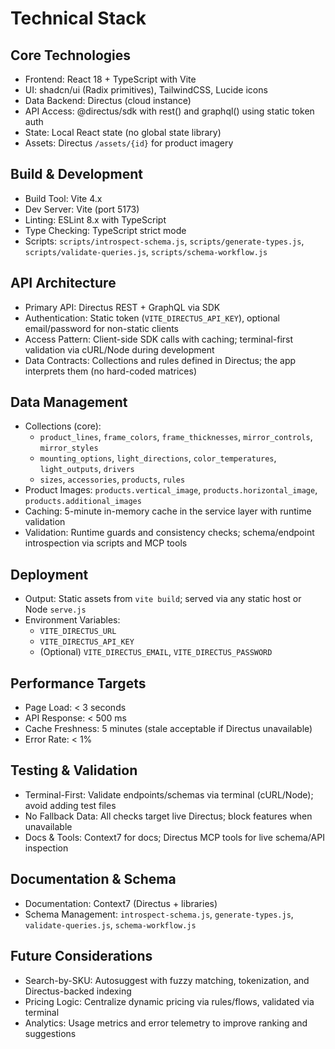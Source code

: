 # Technical Stack

## Core Technologies

- Frontend: React 18 + TypeScript with Vite
- UI: shadcn/ui (Radix primitives), TailwindCSS, Lucide icons
- Data Backend: Directus (cloud instance)
- API Access: @directus/sdk with rest() and graphql() using static token auth
- State: Local React state (no global state library)
- Assets: Directus `/assets/{id}` for product imagery

## Build & Development

- Build Tool: Vite 4.x
- Dev Server: Vite (port 5173)
- Linting: ESLint 8.x with TypeScript
- Type Checking: TypeScript strict mode
- Scripts: `scripts/introspect-schema.js`, `scripts/generate-types.js`, `scripts/validate-queries.js`, `scripts/schema-workflow.js`

## API Architecture

- Primary API: Directus REST + GraphQL via SDK
- Authentication: Static token (`VITE_DIRECTUS_API_KEY`), optional email/password for non-static clients
- Access Pattern: Client-side SDK calls with caching; terminal-first validation via cURL/Node during development
- Data Contracts: Collections and rules defined in Directus; the app interprets them (no hard-coded matrices)

## Data Management

- Collections (core):
  - `product_lines`, `frame_colors`, `frame_thicknesses`, `mirror_controls`, `mirror_styles`
  - `mounting_options`, `light_directions`, `color_temperatures`, `light_outputs`, `drivers`
  - `sizes`, `accessories`, `products`, `rules`
- Product Images: `products.vertical_image`, `products.horizontal_image`, `products.additional_images`
- Caching: 5-minute in-memory cache in the service layer with runtime validation
- Validation: Runtime guards and consistency checks; schema/endpoint introspection via scripts and MCP tools

## Deployment

- Output: Static assets from `vite build`; served via any static host or Node `serve.js`
- Environment Variables:
  - `VITE_DIRECTUS_URL`
  - `VITE_DIRECTUS_API_KEY`
  - (Optional) `VITE_DIRECTUS_EMAIL`, `VITE_DIRECTUS_PASSWORD`

## Performance Targets

- Page Load: < 3 seconds
- API Response: < 500 ms
- Cache Freshness: 5 minutes (stale acceptable if Directus unavailable)
- Error Rate: < 1%

## Testing & Validation

- Terminal-First: Validate endpoints/schemas via terminal (cURL/Node); avoid adding test files
- No Fallback Data: All checks target live Directus; block features when unavailable
- Docs & Tools: Context7 for docs; Directus MCP tools for live schema/API inspection

## Documentation & Schema

- Documentation: Context7 (Directus + libraries)
- Schema Management: `introspect-schema.js`, `generate-types.js`, `validate-queries.js`, `schema-workflow.js`

## Future Considerations

- Search-by-SKU: Autosuggest with fuzzy matching, tokenization, and Directus-backed indexing
- Pricing Logic: Centralize dynamic pricing via rules/flows, validated via terminal
- Analytics: Usage metrics and error telemetry to improve ranking and suggestions
